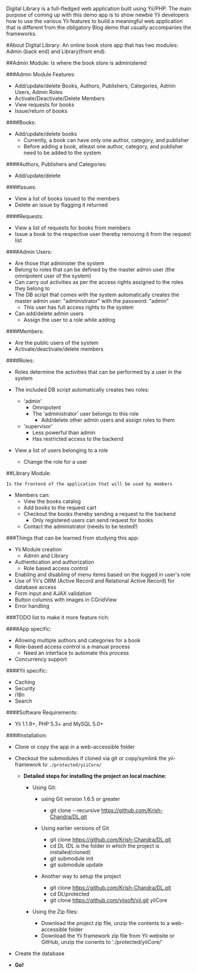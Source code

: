 Digital Library is a full-fledged web application built using Yii/PHP. The main purpose of coming up with this demo app is to show newbie Yii developers how to use the various Yii features to build a meaningful web application that is different from the obligatory Blog demo that usually accompanies the frameworks.

#About Digital Library:
	An online book store app that has two modules: Admin (back end) and Library(front end).
	
##Admin Module:
	Is where the book store is administered

###Admin Module Features:

- Add/update/delete Books, Authors, Publishers, Categories, Admin Users, Admin Roles
- Activate/Deactivate/Delete Members
- View requests for books
- Issue/return of books
			
####Books:

- Add/update/delete books
	- Currently, a book can have only one author, category, and publisher
	- Before adding a book, atleast one author, category, and publisher need to be added to the system
			
####Authors, Publishers and Categories:

- Add/update/delete

####Issues:

- View a list of books issued to the members 
- Delete an issue by flagging it returned

####Requests:

- View a list of requests for books from members
- Issue a book to the respective user thereby removing it from the request list

####Admin Users:

- Are those that administer the system 
- Belong to roles that can be defined by the master admin user (the omnipotent user of the system)
- Can carry out activities as per the access rights assigned to the roles they belong to 
- The DB script that comes with the system automatically creates the master admin user: "administrator" with the password: "admin"
	- This user has full access rights to the system
- Can add/delete admin users
	- Assign the user to a role while adding

####Members:

- Are the public users of the system
- Activate/deactivate/delete members

####Roles:

- Roles determine the activities that can be performed by a user in the system
- The included DB script automatically creates two roles:
	- 'admin'
		- Omnipotent
		- The 'administrator' user belongs to this role
			- Add/delete other admin users and assign roles to them						
	- 'supervisor'						
		- Less powerful than admin
		- Has restricted access to the backend

- View a list of users belonging to a role
	- Change the role for a user


##Library Module:

	Is the frontend of the application that will be used by members

- Members can:
	- View the books catalog
	- Add books to the request cart
	- Checkout the books thereby sending a request to the backend
		- Only registered users can send request for books
	- Contact the administrator (needs to be tested!)
	

###Things that can be learned from studying this app:

- Yii Module creation
	- Admin and Library
- Authentication and authorization
	- Role based access control
- Enabling and disabling of menu items based on the logged in user's role
- Use of Yii's ORM (Active Record and Relational Active Record) for database access
- Form input and AJAX validation
- Button columns with images in CGridView
- Error handling

###TODO list to make it more feature rich:

####App specific:

- Allowing multiple authors and categories for a book
- Role-based access control is a manual process
	- Need an interface to automate this process
- Concurrency support

####Yii specific:

- Caching 
- Security
- i18n
- Search

####Software Requirements:

- Yii 1.1.9+, PHP 5.3+ and MySQL 5.0+

####Installation:

- Clone or copy the app in a web-accessible folder
- Checkout the submodules if cloned via git or copy/symlink the yii-framework to `./protected/yiiCore/`

	- **Detailed steps for installing the project on local machine:**
		- Using Git:
			- using Git version 1.6.5 or greater
				- git clone --recursive https://github.com/Krish-Chandra/DL.git
			- Using earlier versions of Git
				- git clone https://github.com/Krish-Chandra/DL.git
				- cd DL (DL is the folder in which the project is installed/cloned)
				- git submodule init
				- git submodule update

			- Another way to setup the project 
				- git clone https://github.com/Krish-Chandra/DL.git
				- cd DL\protected
				- git clone https://github.com/yiisoft/yii.git yiiCore

		- Using the Zip files:
			- Download the project zip file, unzip the contents to a web-accessible folder
			- Download the Yii framework zip file from Yii website or GitHub, unzip the conents to './protected/yiiCore/'

- Create the database
- **Go!**